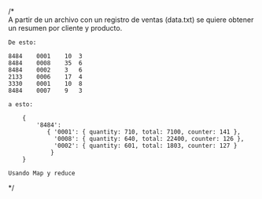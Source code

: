 /*  
	A partir de un archivo con un registro de ventas (data.txt) se quiere obtener un resumen por cliente y producto.
	
	De esto:

	8484	0001	10	3
	8484	0008	35	6
	8484	0002	3	6
	2133	0006	17	4
	3330	0001	10	8
	8484	0007	9	3 

	a esto: 

		{ 
			'8484':
			   { '0001': { quantity: 710, total: 7100, counter: 141 },
			     '0008': { quantity: 640, total: 22400, counter: 126 },
			     '0002': { quantity: 601, total: 1803, counter: 127 } 
			    }
		}

	Usando Map y reduce 

*/ 
